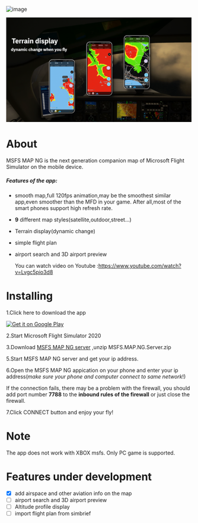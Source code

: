 ![image](https://github.com/GongShengyue/MSFS-MapNG-Server/blob/main/icon_small%20-github.png)

<img src="https://github.com/GongShengyue/MSFS-MapNG/blob/main/xuanchuan3.png" width="500px">



# About

MSFS MAP NG is the next generation companion map of Microsoft Flight Simulator on the mobile device.

##### Features of the app:

- smooth map,full 120fps animation,may be the  smoothest similar app,even smoother than the MFD in your game. After all,most of the smart phones support high refresh rate.

- **9** different map styles(satellite,outdoor,street...)

- Terrain display(dynamic change)

- simple flight plan
- airport search and 3D airport preview

  

  You can watch video on Youtube :https://www.youtube.com/watch?v=Lvgc5pio3d8


# Installing

1.Click here to download the app 

<a href='https://play.google.com/store/apps/details?id=com.gsy.msfs_mapbox_kotlin&pcampaignid=pcampaignidMKT-Other-global-all-co-prtnr-py-PartBadge-Mar2515-1'><img alt='Get it on Google Play'  width='250' src='https://play.google.com/intl/en_us/badges/static/images/badges/en_badge_web_generic.png'/></a>



2.Start Microsoft Flight Simulator 2020

3.Download [MSFS MAP NG server](https://github.com/GongShengyue/MSFS-MapNG/releases/download/v1.0.2/MSFS.MAP.NG.Server.zip) ,unzip MSFS.MAP.NG.Server.zip

5.Start MSFS MAP NG server and get your ip address.

6.Open the MSFS MAP NG appication on your phone and enter your ip address(*make sure your phone and computer connect to same network*!)

If the connection fails, there may be a problem with the firewall, you should add port number **7788** to the **inbound rules of the firewall** or just close the firewall.

7.Click CONNECT button and enjoy your fly!

# Note

The app does not work with XBOX msfs. Only  PC game is supported.

# Features under development

- [x] add airspace and other aviation info on the map
- [ ] airport search and 3D airport preview
- [ ] Altitude profile display
- [ ] import flight plan from simbrief
